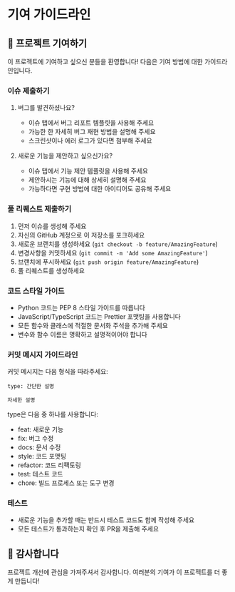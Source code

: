 # 기여 가이드라인

## 🌟 프로젝트 기여하기

이 프로젝트에 기여하고 싶으신 분들을 환영합니다! 다음은 기여 방법에 대한 가이드라인입니다.

### 이슈 제출하기

1. 버그를 발견하셨나요?
   - 이슈 탭에서 버그 리포트 템플릿을 사용해 주세요
   - 가능한 한 자세히 버그 재현 방법을 설명해 주세요
   - 스크린샷이나 에러 로그가 있다면 첨부해 주세요

2. 새로운 기능을 제안하고 싶으신가요?
   - 이슈 탭에서 기능 제안 템플릿을 사용해 주세요
   - 제안하시는 기능에 대해 상세히 설명해 주세요
   - 가능하다면 구현 방법에 대한 아이디어도 공유해 주세요

### 풀 리퀘스트 제출하기

1. 먼저 이슈를 생성해 주세요
2. 자신의 GitHub 계정으로 이 저장소를 포크하세요
3. 새로운 브랜치를 생성하세요 (`git checkout -b feature/AmazingFeature`)
4. 변경사항을 커밋하세요 (`git commit -m 'Add some AmazingFeature'`)
5. 브랜치에 푸시하세요 (`git push origin feature/AmazingFeature`)
6. 풀 리퀘스트를 생성하세요

### 코드 스타일 가이드

- Python 코드는 PEP 8 스타일 가이드를 따릅니다
- JavaScript/TypeScript 코드는 Prettier 포맷팅을 사용합니다
- 모든 함수와 클래스에 적절한 문서화 주석을 추가해 주세요
- 변수와 함수 이름은 명확하고 설명적이어야 합니다

### 커밋 메시지 가이드라인

커밋 메시지는 다음 형식을 따라주세요:

```
type: 간단한 설명

자세한 설명
```

type은 다음 중 하나를 사용합니다:
- feat: 새로운 기능
- fix: 버그 수정
- docs: 문서 수정
- style: 코드 포맷팅
- refactor: 코드 리팩토링
- test: 테스트 코드
- chore: 빌드 프로세스 또는 도구 변경

### 테스트

- 새로운 기능을 추가할 때는 반드시 테스트 코드도 함께 작성해 주세요
- 모든 테스트가 통과하는지 확인 후 PR을 제출해 주세요

## 🙏 감사합니다

프로젝트 개선에 관심을 가져주셔서 감사합니다. 여러분의 기여가 이 프로젝트를 더 좋게 만듭니다! 